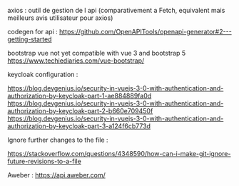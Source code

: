 axios : outil de gestion de l api (comparativement a Fetch, equivalent mais meilleurs avis utilisateur pour axios)

codegen for api : https://github.com/OpenAPITools/openapi-generator#2---getting-started

bootstrap vue not yet compatible with vue 3 and bootstrap 5
https://www.techiediaries.com/vue-bootstrap/

keycloak configuration : 

https://blog.devgenius.io/security-in-vuejs-3-0-with-authentication-and-authorization-by-keycloak-part-1-ae884889fa0d
https://blog.devgenius.io/security-in-vuejs-3-0-with-authentication-and-authorization-by-keycloak-part-2-b660e709450f
https://blog.devgenius.io/security-in-vuejs-3-0-with-authentication-and-authorization-by-keycloak-part-3-a124f6cb773d

Ignore further changes to the file :

https://stackoverflow.com/questions/4348590/how-can-i-make-git-ignore-future-revisions-to-a-file

Aweber : https://api.aweber.com/